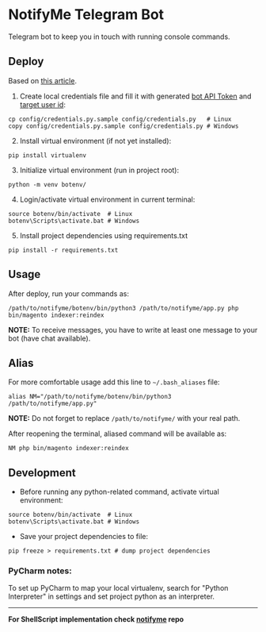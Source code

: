 # NotifyMe Telegram Bot

Telegram bot to keep you in touch with running console commands.  

## Deploy

Based on [this article](https://www.toptal.com/python/telegram-bot-tutorial-python).

1) Create local credentials file and fill it with generated [bot API Token](https://core.telegram.org/bots#6-botfather) and [target user id](https://t.me/userinfobot):

```shell
cp config/credentials.py.sample config/credentials.py   # Linux
copy config/credentials.py.sample config/credentials.py # Windows
```

2) Install virtual environment (if not yet installed):

```shell
pip install virtualenv
```

3) Initialize virtual environment (run in project root):

```shell
python -m venv botenv/
```

4) Login/activate virtual environment in current terminal:

```shell
source botenv/bin/activate  # Linux
botenv\Scripts\activate.bat # Windows
```

5) Install project dependencies using requirements.txt

```shell
pip install -r requirements.txt
```

## Usage

After deploy, run your commands as:

```shell
/path/to/notifyme/botenv/bin/python3 /path/to/notifyme/app.py php bin/magento indexer:reindex
```

**NOTE:** To receive messages, you have to write at least one message to your bot (have chat available).

## Alias

For more comfortable usage add this line to `~/.bash_aliases` file:

```shell
alias NM="/path/to/notifyme/botenv/bin/python3 /path/to/notifyme/app.py"
```

**NOTE:** Do not forget to replace `/path/to/notifyme/` with your real path.

After reopening the terminal, aliased command will be available as:

```shell
NM php bin/magento indexer:reindex
```

## Development

* Before running any python-related command, activate virtual environment:

```shell
source botenv/bin/activate  # Linux
botenv\Scripts\activate.bat # Windows
```

* Save your project dependencies to file:

```shell
pip freeze > requirements.txt # dump project dependencies
```

### PyCharm notes:

To set up PyCharm to map your local virtualenv, search for "Python Interpreter" in settings and set project python as an interpreter.

---

**For ShellScript implementation check [notifyme](https://github.com/vchychuzhko/notifyme/) repo**
